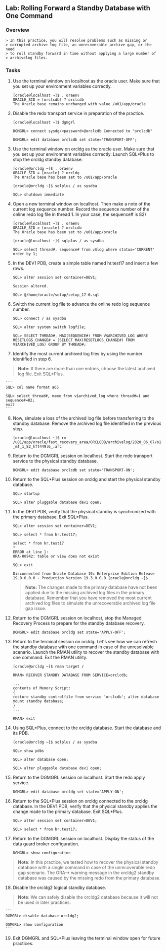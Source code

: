 
Lab: Rolling Forward a Standby Database with One Command
------------------------------------------------------------------

### Overview

    > In this practice, you will resolve problems such as missing or
    > corrupted archive log file, an unrecoverable archive gap, or the need
    > to roll standby forward in time without applying a large number of
    > archivelog files.

### Tasks

1.  Use the terminal window on localhost as the oracle user. Make sure
    that you set up your environment variables correctly.

    ```
    [oracle@localhost ~]$ . oraenv
    ORACLE_SID = [orclcdb] ? orclcdb
    The Oracle base remains unchanged with value /u01/app/oracle 
    ```

2.  Disable the redo transport service in preparation of the practice.

    ```
    [oracle@localhost ~]$ dgmgrl
    
    DGMGRL> connect sysdg/<password>@orclcdb Connected to "orclcdb"

    DGMGRL> edit database orclcdb set state='TRANSPORT-OFF';
    ```

3.  Use the terminal window on orcldg as the oracle user. Make sure that
    you set up your environment variables correctly. Launch SQL\*Plus to
    stop the orcldg standby database.

    ```
    [oracle@orcldg ~]$ . oraenv
    ORACLE_SID = [oracle] ? orcldg
    The Oracle base has been set to /u01/app/oracle 
    
    [oracle@orcldg ~]$ sqlplus / as sysdba

    SQL> shutdown immediate
    ```

4.  Open a new terminal window on localhost. Then make a note of the
    current log sequence number. Record the sequence number of the
    online redo log file in thread 1. In your case, the sequence\#
    is 82)

    ```
    [oracle@localhost ~]$ . oraenv
    ORACLE_SID = [oracle] ? orclcdb
    The Oracle base has been set to /u01/app/oracle 
    
    [oracle@localhost ~]$ sqlplus / as sysdba

    SQL> select thread#, sequence# from v$log where status='CURRENT' order by 1;
    ```

5.  In the DEV1 PDB, create a simple table named hr.test17 and insert a
    few rows.

    ```
    SQL> alter session set container=DEV1;

    Session altered.

    SQL> @/home/oracle/setup/setup_17-6.sql
    ```

6.  Switch the current log file to advance the online redo log sequence
    number.

    ```
    SQL> connect / as sysdba

    SQL> alter system switch logfile;

    SQL> SELECT THREAD#, MAX(SEQUENCE#) FROM V$ARCHIVED_LOG WHERE RESETLOGS_CHANGE# = (SELECT MAX(RESETLOGS_CHANGE#) FROM V$ARCHIVED_LOG) GROUP BY THREAD#;
    ```


7.  Identify the most current archived log files by using the number
    identified in step 6.

> **Note:** If there are more than one entries, choose the latest
> archived log file. Exit SQL\*Plus.

    ```
    SQL> col name format a65

    SQL> select thread#, name from v$archived_log where thread#=1 and sequence#=82;
    exit
    ```

8.  Now, simulate a loss of the archived log file before transferring to
    the standby database. Remove the archived log file identified in the
    previous step.

    ```
    [oracle@localhost ~]$ rm
    /u01/app/oracle/fast_recovery_area/ORCLCDB/archivelog/2020_06_07/o1
    _mf_1_82_hft449l6_.arc
    ```


9.  Return to the DGMGRL session on localhost. Start the redo transport
    service to the physical standby database.

    ```
    DGMGRL> edit database orclcdb set state='TRANSPORT-ON';
    ```

10. Return to the SQL\*Plus session on orcldg and start the physical
    standby database.

    ```
    SQL> startup

    SQL> alter pluggable database dev1 open;
    ```

11. In the DEV1 PDB, verify that the physical standby is synchronized
    with the primary database. Exit SQL\*Plus.

    ```
    SQL> alter session set container=DEV1;

    SQL> select * from hr.test17;

    select * from hr.test17
    *
    ERROR at line 1:
    ORA-00942: table or view does not exist

    SQL> exit

    Disconnected from Oracle Database 19c Enterprise Edition Release
    19.0.0.0.0 - Production Version 19.3.0.0.0 [oracle@orcldg ~]$
    ```


    > **Note:** The changes made to the primary database have not been
    > applied due to the missing archived log files in the primary database.
    > Remember that you have removed the most current archived log files to
    > simulate the unrecoverable archived log file gap issue.

12. Return to the DGMGRL session on localhost, stop the Managed Recovery
    Process to prepare for the standby database recovery.

    ```
    DGMGRL> edit database orcldg set state='APPLY-OFF';
    ```

13. Return to the terminal session on orcldg. Let's see how we can
    refresh the standby database with one command in case of the
    unresolvable scenario. Launch the RMAN utility to recover the
    standby database with one command. Exit the RMAN utility.

    ```
    [oracle@orcldg ~]$ rman target /

    RMAN> RECOVER STANDBY DATABASE FROM SERVICE=orclcdb;

    ...
    contents of Memory Script:
    {
    restore standby controlfile from service 'orclcdb'; alter database mount standby database;
    }
    ...

    RMAN> exit
    ```

14. Using SQL\*Plus, connect to the orcldg database. Start the database
    and its PDB.

    ```
    [oracle@orcldg ~]$ sqlplus / as sysdba

    SQL> show pdbs

    SQL> alter database open;

    SQL> alter pluggable database dev1 open;
    ```

15. Return to the DGMGRL session on localhost. Start the redo apply
    service.

    ```
    DGMGRL> edit database orcldg set state='APPLY-ON';
    ```

16. Return to the SQL\*Plus session on orcldg connected to the orcldg
    database. In the DEV1 PDB, verify that the physical standby applies
    the change made to the primary database. Exit SQL\*Plus.

    ```
    SQL> alter session set container=DEV1;

    SQL> select * from hr.test17;
    ```

17. Return to the DGMGRL session on localhost. Display the status of the
    data guard broker configuration.

    ```
    DGMGRL> show configuration
    ```

> **Note:** In this practice, we tested how to recover the physical
> standby database with a single command in case of the unrecoverable
> redo gap scenario. The ORA-\* warning message in the orcldg2 standby
> database was caused by the missing redo from the primary database.

18. Disable the orcldg2 logical standby database.

> **Note:** We can safely disable the orcldg2 database because it will
> not be used in later practices.

    ```
    DGMGRL> disable database orcldg2;

    DGMGRL> show configuration
    ```


19. Exit DGMGRL and SQL\*Plus leaving the terminal window open for future practices.
